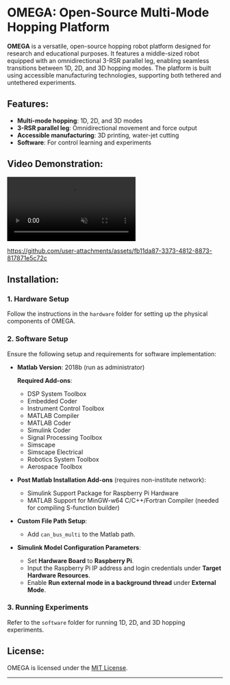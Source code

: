 # OMEGA: Open-Source Multi-Mode Hopping Platform

**OMEGA** is a versatile, open-source hopping robot platform designed for research and educational purposes. It features a middle-sized robot equipped with an omnidirectional 3-RSR parallel leg, enabling seamless transitions between 1D, 2D, and 3D hopping modes. The platform is built using accessible manufacturing technologies, supporting both tethered and untethered experiments.

## Features:
- **Multi-mode hopping**: 1D, 2D, and 3D modes
- **3-RSR parallel leg**: Omnidirectional movement and force output
- **Accessible manufacturing**: 3D printing, water-jet cutting
- **Software**: For control learning and experiments

## Video Demonstration:
<video src="https://github.com/user-attachments/assets/fb11da87-3373-4812-8873-817871e5c72c" autoplay loop muted></video>

https://github.com/user-attachments/assets/fb11da87-3373-4812-8873-817871e5c72c

## Installation:

### 1. Hardware Setup
Follow the instructions in the `hardware` folder for setting up the physical components of OMEGA.

### 2. Software Setup
Ensure the following setup and requirements for software implementation:

- **Matlab Version**: 2018b (run as administrator)  

  **Required Add-ons**:
  - DSP System Toolbox
  - Embedded Coder
  - Instrument Control Toolbox
  - MATLAB Compiler
  - MATLAB Coder
  - Simulink Coder
  - Signal Processing Toolbox
  - Simscape
  - Simscape Electrical
  - Robotics System Toolbox
  - Aerospace Toolbox
  
- **Post Matlab Installation Add-ons** (requires non-institute network):
  - Simulink Support Package for Raspberry Pi Hardware
  - MATLAB Support for MinGW-w64 C/C++/Fortran Compiler (needed for compiling S-function builder)

- **Custom File Path Setup**:
  - Add `can_bus_multi` to the Matlab path.

- **Simulink Model Configuration Parameters**:
  - Set **Hardware Board** to **Raspberry Pi**.
  - Input the Raspberry Pi IP address and login credentials under **Target Hardware Resources**.
  - Enable **Run external mode in a background thread** under **External Mode**.

### 3. Running Experiments
Refer to the `software` folder for running 1D, 2D, and 3D hopping experiments.

## License:
OMEGA is licensed under the [MIT License](LICENSE).

---
